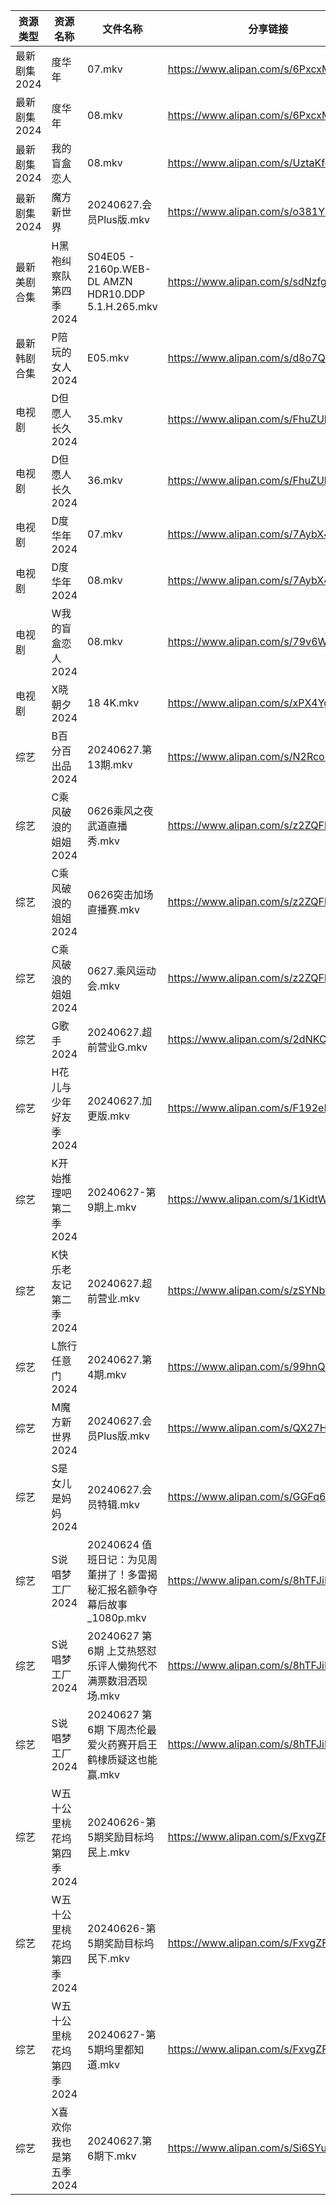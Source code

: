 | 资源类型     | 资源名称            | 文件名称                                               | 分享链接                                 | 更新时间                |
| -------- | --------------- | -------------------------------------------------- | ------------------------------------ | ------------------- |
| 最新剧集2024 | 度华年             | 07.mkv                                             | https://www.alipan.com/s/6PxcxMrbnev | 2024-06-27 12:10:34 |
| 最新剧集2024 | 度华年             | 08.mkv                                             | https://www.alipan.com/s/6PxcxMrbnev | 2024-06-27 12:10:34 |
| 最新剧集2024 | 我的盲盒恋人          | 08.mkv                                             | https://www.alipan.com/s/UztaKfcV7jQ | 2024-06-27 14:10:34 |
| 最新剧集2024 | 魔方新世界           | 20240627.会员Plus版.mkv                               | https://www.alipan.com/s/o381Y1TJPPW | 2024-06-27 14:10:43 |
| 最新美剧合集   | H黑袍纠察队第四季2024   | S04E05 - 2160p.WEB-DL AMZN HDR10.DDP 5.1.H.265.mkv | https://www.alipan.com/s/sdNzfgCxs1e | 2024-06-27 16:05:39 |
| 最新韩剧合集   | P陪玩的女人2024      | E05.mkv                                            | https://www.alipan.com/s/d8o7QbXUREf | 2024-06-27 00:09:41 |
| 电视剧      | D但愿人长久2024      | 35.mkv                                             | https://www.alipan.com/s/FhuZUhrsRyc | 2024-06-27 00:05:11 |
| 电视剧      | D但愿人长久2024      | 36.mkv                                             | https://www.alipan.com/s/FhuZUhrsRyc | 2024-06-27 00:05:11 |
| 电视剧      | D度华年2024        | 07.mkv                                             | https://www.alipan.com/s/7AybX4TpcL8 | 2024-06-27 12:05:22 |
| 电视剧      | D度华年2024        | 08.mkv                                             | https://www.alipan.com/s/7AybX4TpcL8 | 2024-06-27 12:05:22 |
| 电视剧      | W我的盲盒恋人2024     | 08.mkv                                             | https://www.alipan.com/s/79v6WG3ZjBK | 2024-06-27 14:07:00 |
| 电视剧      | X晓朝夕2024        | 18 4K.mkv                                          | https://www.alipan.com/s/xPX4YgDfFos | 2024-06-27 12:07:28 |
| 综艺       | B百分百出品2024      | 20240627.第13期.mkv                                  | https://www.alipan.com/s/N2RcoMVTDZC | 2024-06-27 14:07:25 |
| 综艺       | C乘风破浪的姐姐2024    | 0626乘风之夜武道直播秀.mkv                                  | https://www.alipan.com/s/z2ZQFhKX5nR | 2024-06-27 00:07:40 |
| 综艺       | C乘风破浪的姐姐2024    | 0626突击加场直播赛.mkv                                    | https://www.alipan.com/s/z2ZQFhKX5nR | 2024-06-27 00:07:39 |
| 综艺       | C乘风破浪的姐姐2024    | 0627.乘风运动会.mkv                                     | https://www.alipan.com/s/z2ZQFhKX5nR | 2024-06-27 14:07:30 |
| 综艺       | G歌手2024         | 20240627.超前营业G.mkv                                 | https://www.alipan.com/s/2dNKCR1mK3D | 2024-06-27 14:07:37 |
| 综艺       | H花儿与少年好友季2024   | 20240627.加更版.mkv                                   | https://www.alipan.com/s/F192eKH9dMy | 2024-06-27 14:07:47 |
| 综艺       | K开始推理吧第二季2024   | 20240627-第9期上.mkv                                  | https://www.alipan.com/s/1KidtWGLx2b | 2024-06-27 14:07:52 |
| 综艺       | K快乐老友记第二季2024   | 20240627.超前营业.mkv                                  | https://www.alipan.com/s/zSYNbf4cpYQ | 2024-06-27 14:07:55 |
| 综艺       | L旅行任意门2024      | 20240627.第4期.mkv                                   | https://www.alipan.com/s/99hnQkWKkeJ | 2024-06-27 14:08:00 |
| 综艺       | M魔方新世界2024      | 20240627.会员Plus版.mkv                               | https://www.alipan.com/s/QX27Hz4Mb8P | 2024-06-27 14:08:08 |
| 综艺       | S是女儿是妈妈2024     | 20240627.会员特辑.mkv                                  | https://www.alipan.com/s/GGFq6YSak3R | 2024-06-27 14:08:23 |
| 综艺       | S说唱梦工厂2024      | 20240624 值班日记：为见周董拼了！多雷揭秘汇报名额争夺幕后故事_1080p.mkv      | https://www.alipan.com/s/8hTFJiRBK62 | 2024-06-27 14:08:27 |
| 综艺       | S说唱梦工厂2024      | 20240627 第6期 上艾热怒怼乐评人懒狗代不满票数泪洒现场.mkv               | https://www.alipan.com/s/8hTFJiRBK62 | 2024-06-27 14:08:27 |
| 综艺       | S说唱梦工厂2024      | 20240627 第6期 下周杰伦最爱火药赛开启王鹤棣质疑这也能赢.mkv              | https://www.alipan.com/s/8hTFJiRBK62 | 2024-06-27 14:08:26 |
| 综艺       | W五十公里桃花坞第四季2024 | 20240626-第5期奖励目标坞民上.mkv                            | https://www.alipan.com/s/FxvgZFoirza | 2024-06-27 14:08:32 |
| 综艺       | W五十公里桃花坞第四季2024 | 20240626-第5期奖励目标坞民下.mkv                            | https://www.alipan.com/s/FxvgZFoirza | 2024-06-27 14:08:32 |
| 综艺       | W五十公里桃花坞第四季2024 | 20240627-第5期坞里都知道.mkv                              | https://www.alipan.com/s/FxvgZFoirza | 2024-06-27 14:08:32 |
| 综艺       | X喜欢你我也是第五季2024  | 20240627.第6期下.mkv                                  | https://www.alipan.com/s/Si6SYux7pfw | 2024-06-27 14:08:38 |
